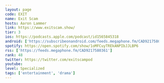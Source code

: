 ```yaml
---
layout: page
code: EXIT
name: Exit Scam
hosts: Aaron Lammer
link: https://www.exitscam.show/
tier: 3
ios: https://podcasts.apple.com/podcast/id1565845318
android: ['https://subscribeonandroid.com/feeds.megaphone.fm/CAD9217580361']
spotify: https://open.spotify.com/show/1oMFCuyTREkANPIbJJLBP6
rss: ['https://feeds.megaphone.fm/CAD9217580361']
rank: 48
twitter: https://twitter.com/exitscampod
youtube: 
level: Specialized
tags: ['entertainment', 'drama']
---
```

